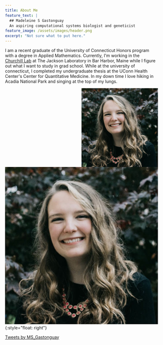 ```yaml
---
title: About Me
feature_text: |
  ## Madeleine S Gastonguay
  An aspiring computational systems biologist and geneticist
feature_image: /assets/images/header.png
excerpt: "Not sure what to put here."
---
```


I am a recent graduate of the University of Connecticut Honors program with a degree in Applied Mathematics. Currently, I'm working in the [Churchill Lab](https://www.jax.org/research-and-faculty/research-labs/the-churchill-lab) at The Jackson Laboratory in Bar Harbor, Maine while I figure out what I want to study in grad school. While at the university of connecticut, I completed my undergraduate thesis at the UConn Health Center's Center for Quantitative Medicine. In my down time I love hiking in Acadia National Park and singing at the top of my lungs.

<img align="right" src= "assets/logos/headshot.png" width="50%">

![head shot](assets/logos/headshot.png){:style="float: right"}

<a class="twitter-timeline" href="https://twitter.com/MS_Gastonguay?ref_src=twsrc%5Etfw"
data-width="400"
  data-height="500"
  data-chrome="nofooter noborders">
Tweets by MS_Gastonguay
</a> 
<script async src="https://platform.twitter.com/widgets.js" charset="utf-8"></script>
